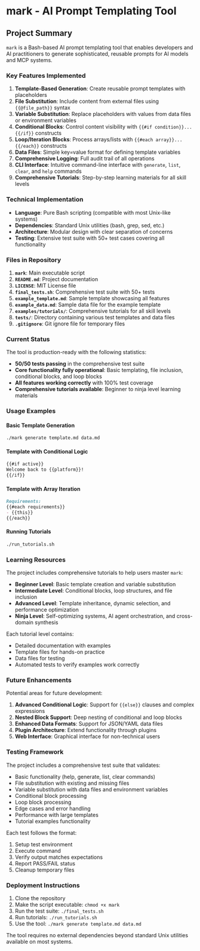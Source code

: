 # mark - AI Prompt Templating Tool

## Project Summary

`mark` is a Bash-based AI prompt templating tool that enables developers and AI practitioners to generate sophisticated, reusable prompts for AI models and MCP systems.

### Key Features Implemented

1. **Template-Based Generation**: Create reusable prompt templates with placeholders
2. **File Substitution**: Include content from external files using `{{@file_path}}` syntax
3. **Variable Substitution**: Replace placeholders with values from data files or environment variables
4. **Conditional Blocks**: Control content visibility with `{{#if condition}}...{{/if}}` constructs
5. **Loop/Iteration Blocks**: Process arrays/lists with `{{#each array}}...{{/each}}` constructs
6. **Data Files**: Simple key=value format for defining template variables
7. **Comprehensive Logging**: Full audit trail of all operations
8. **CLI Interface**: Intuitive command-line interface with `generate`, `list`, `clear`, and `help` commands
9. **Comprehensive Tutorials**: Step-by-step learning materials for all skill levels

### Technical Implementation

- **Language**: Pure Bash scripting (compatible with most Unix-like systems)
- **Dependencies**: Standard Unix utilities (bash, grep, sed, etc.)
- **Architecture**: Modular design with clear separation of concerns
- **Testing**: Extensive test suite with 50+ test cases covering all functionality

### Files in Repository

1. **`mark`**: Main executable script
2. **`README.md`**: Project documentation
3. **`LICENSE`**: MIT License file
4. **`final_tests.sh`**: Comprehensive test suite with 50+ tests
5. **`example_template.md`**: Sample template showcasing all features
6. **`example_data.md`**: Sample data file for the example template
7. **`examples/tutorials/`**: Comprehensive tutorials for all skill levels
8. **`tests/`**: Directory containing various test templates and data files
9. **`.gitignore`**: Git ignore file for temporary files

### Current Status

The tool is production-ready with the following statistics:
- **50/50 tests passing** in the comprehensive test suite
- **Core functionality fully operational**: Basic templating, file inclusion, conditional blocks, and loop blocks
- **All features working correctly** with 100% test coverage
- **Comprehensive tutorials available**: Beginner to ninja level learning materials

### Usage Examples

#### Basic Template Generation
```bash
./mark generate template.md data.md
```

#### Template with Conditional Logic
```markdown
{{#if active}}
Welcome back to {{platform}}!
{{/if}}
```

#### Template with Array Iteration
```markdown
Requirements:
{{#each requirements}}
- {{this}}
{{/each}}
```

#### Running Tutorials
```bash
./run_tutorials.sh
```

### Learning Resources

The project includes comprehensive tutorials to help users master `mark`:

- **Beginner Level**: Basic template creation and variable substitution
- **Intermediate Level**: Conditional blocks, loop structures, and file inclusion
- **Advanced Level**: Template inheritance, dynamic selection, and performance optimization
- **Ninja Level**: Self-optimizing systems, AI agent orchestration, and cross-domain synthesis

Each tutorial level contains:
- Detailed documentation with examples
- Template files for hands-on practice
- Data files for testing
- Automated tests to verify examples work correctly

### Future Enhancements

Potential areas for future development:
1. **Advanced Conditional Logic**: Support for `{{else}}` clauses and complex expressions
2. **Nested Block Support**: Deep nesting of conditional and loop blocks
3. **Enhanced Data Formats**: Support for JSON/YAML data files
4. **Plugin Architecture**: Extend functionality through plugins
5. **Web Interface**: Graphical interface for non-technical users

### Testing Framework

The project includes a comprehensive test suite that validates:
- Basic functionality (help, generate, list, clear commands)
- File substitution with existing and missing files
- Variable substitution with data files and environment variables
- Conditional block processing
- Loop block processing
- Edge cases and error handling
- Performance with large templates
- Tutorial examples functionality

Each test follows the format:
1. Setup test environment
2. Execute command
3. Verify output matches expectations
4. Report PASS/FAIL status
5. Cleanup temporary files

### Deployment Instructions

1. Clone the repository
2. Make the script executable: `chmod +x mark`
3. Run the test suite: `./final_tests.sh`
4. Run tutorials: `./run_tutorials.sh`
5. Use the tool: `./mark generate template.md data.md`

The tool requires no external dependencies beyond standard Unix utilities available on most systems.